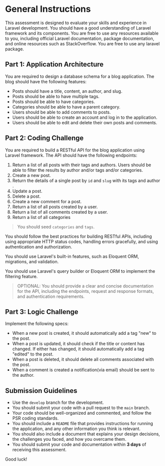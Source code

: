 # General Instructions

This assessment is designed to evaluate your skills and experience in Laravel development.
You should have a good understanding of Laravel framework and its components.
You are free to use any resources available to you, including official Laravel documentation, package documentation, and online resources such as StackOverflow.
You are free to use any laravel package.

## Part 1: Application Architecture

You are required to design a database schema for a blog application.
The blog should have the following features:
- Posts should have a title, content, an author, and slug.
- Posts should be able to have multiple tags.
- Posts should be able to have categories.
- Categories should be able to have a parent category.
- Users should be able to add comments to posts.
- Users should be able to create an account and log in to the application.
- Users should be able to edit and delete their own posts and comments.


## Part 2: Coding Challenge

You are required to build a RESTful API for the blog application using Laravel framework.
The API should have the following endpoints:

1. Return a list of all posts with their tags and authors. Users should be able to filter the results by author and/or tags and/or categories.
2. Create a new post.
3. Return the details of a single post by `id` and `slug`  with its tags and author .
4. Update a post.
5. Delete a post.
6. Create a new comment for a post.
7. Return a list of all posts created by a user.
8. Return a list of all comments created by a user.
9. Return a list of all categories

> You should seed `categories` and `tags`.

You should follow the best practices for building RESTful APIs, including using appropriate HTTP status codes, handling errors gracefully, and using authentication and authorization.

You should use Laravel's built-in features, such as Eloquent ORM, migrations, and validation.


You should use Laravel's query builder or Eloquent ORM to implement the filtering feature.

> OPTIONAL: You should provide a clear and concise documentation for the API, including the endpoints, request and response formats, and authentication requirements.

## Part 3: Logic Challenge

Implement the following specs:

- When a new post is created, it should automatically add a tag "new" to the post.
- When a post is updated, it should check if the title or content has changed. If either has changed, it should automatically add a tag "edited" to the post.
- When a post is deleted, it should delete all comments associated with the post.
- When a comment is created a notification(via email) should be sent to the author. 

## Submission Guidelines

- Use the `develop` branch for the development.
- You should submit your code with a pull request to the `main` branch.
- Your code should be well-organized and commented, and follow the PSR coding standards.
- You should include a `README` file that provides instructions for running the application, and any other information you think is relevant.
- You should also include a document that explains your design decisions, the challenges you faced, and how you overcame them.
- You should submit your code and documentation within **3 days**  of receiving this assessment.

Good luck!
